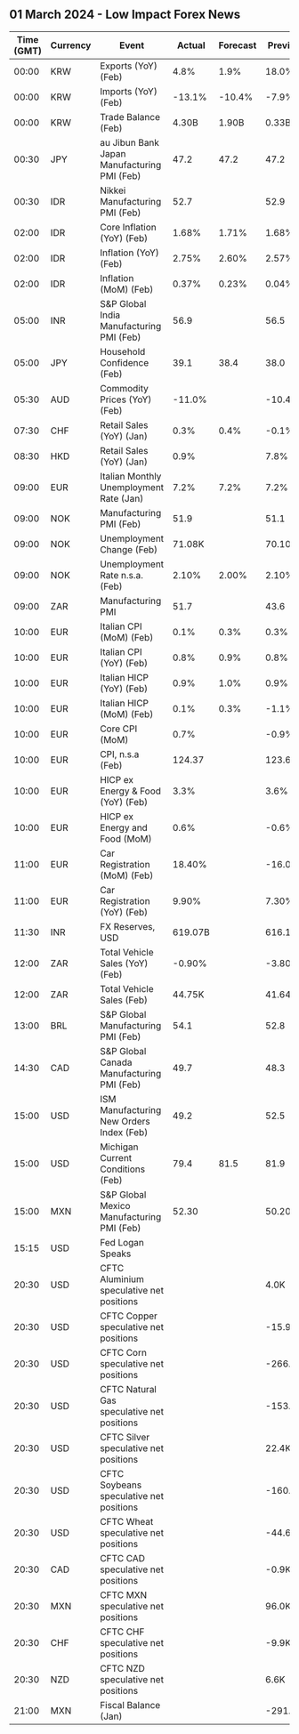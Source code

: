 ## 01 March 2024 - Low Impact Forex News

| Time (GMT) | Currency | Event | Actual | Forecast | Previous |
|------|----------|-------|--------|----------|----------|
| 00:00 | KRW | Exports (YoY) (Feb) | 4.8% | 1.9% | 18.0% |
| 00:00 | KRW | Imports (YoY) (Feb) | -13.1% | -10.4% | -7.9% |
| 00:00 | KRW | Trade Balance (Feb) | 4.30B | 1.90B | 0.33B |
| 00:30 | JPY | au Jibun Bank Japan Manufacturing PMI (Feb) | 47.2 | 47.2 | 47.2 |
| 00:30 | IDR | Nikkei Manufacturing PMI (Feb) | 52.7 |  | 52.9 |
| 02:00 | IDR | Core Inflation (YoY) (Feb) | 1.68% | 1.71% | 1.68% |
| 02:00 | IDR | Inflation (YoY) (Feb) | 2.75% | 2.60% | 2.57% |
| 02:00 | IDR | Inflation (MoM) (Feb) | 0.37% | 0.23% | 0.04% |
| 05:00 | INR | S&P Global India Manufacturing PMI (Feb) | 56.9 |  | 56.5 |
| 05:00 | JPY | Household Confidence (Feb) | 39.1 | 38.4 | 38.0 |
| 05:30 | AUD | Commodity Prices (YoY) (Feb) | -11.0% |  | -10.4% |
| 07:30 | CHF | Retail Sales (YoY) (Jan) | 0.3% | 0.4% | -0.1% |
| 08:30 | HKD | Retail Sales (YoY) (Jan) | 0.9% |  | 7.8% |
| 09:00 | EUR | Italian Monthly Unemployment Rate (Jan) | 7.2% | 7.2% | 7.2% |
| 09:00 | NOK | Manufacturing PMI (Feb) | 51.9 |  | 51.1 |
| 09:00 | NOK | Unemployment Change (Feb) | 71.08K |  | 70.10K |
| 09:00 | NOK | Unemployment Rate n.s.a. (Feb) | 2.10% | 2.00% | 2.10% |
| 09:00 | ZAR | Manufacturing PMI | 51.7 |  | 43.6 |
| 10:00 | EUR | Italian CPI (MoM) (Feb) | 0.1% | 0.3% | 0.3% |
| 10:00 | EUR | Italian CPI (YoY) (Feb) | 0.8% | 0.9% | 0.8% |
| 10:00 | EUR | Italian HICP (YoY) (Feb) | 0.9% | 1.0% | 0.9% |
| 10:00 | EUR | Italian HICP (MoM) (Feb) | 0.1% | 0.3% | -1.1% |
| 10:00 | EUR | Core CPI (MoM) | 0.7% |  | -0.9% |
| 10:00 | EUR | CPI, n.s.a (Feb) | 124.37 |  | 123.60 |
| 10:00 | EUR | HICP ex Energy & Food (YoY) (Feb) | 3.3% |  | 3.6% |
| 10:00 | EUR | HICP ex Energy and Food (MoM) | 0.6% |  | -0.6% |
| 11:00 | EUR | Car Registration (MoM) (Feb) | 18.40% |  | -16.00% |
| 11:00 | EUR | Car Registration (YoY) (Feb) | 9.90% |  | 7.30% |
| 11:30 | INR | FX Reserves, USD | 619.07B |  | 616.10B |
| 12:00 | ZAR | Total Vehicle Sales (YoY) (Feb) | -0.90% |  | -3.80% |
| 12:00 | ZAR | Total Vehicle Sales (Feb) | 44.75K |  | 41.64K |
| 13:00 | BRL | S&P Global Manufacturing PMI (Feb) | 54.1 |  | 52.8 |
| 14:30 | CAD | S&P Global Canada Manufacturing PMI (Feb) | 49.7 |  | 48.3 |
| 15:00 | USD | ISM Manufacturing New Orders Index (Feb) | 49.2 |  | 52.5 |
| 15:00 | USD | Michigan Current Conditions (Feb) | 79.4 | 81.5 | 81.9 |
| 15:00 | MXN | S&P Global Mexico Manufacturing PMI (Feb) | 52.30 |  | 50.20 |
| 15:15 | USD | Fed Logan Speaks |  |  |  |
| 20:30 | USD | CFTC Aluminium speculative net positions |  |  | 4.0K |
| 20:30 | USD | CFTC Copper speculative net positions |  |  | -15.9K |
| 20:30 | USD | CFTC Corn speculative net positions |  |  | -266.1K |
| 20:30 | USD | CFTC Natural Gas speculative net positions |  |  | -153.9K |
| 20:30 | USD | CFTC Silver speculative net positions |  |  | 22.4K |
| 20:30 | USD | CFTC Soybeans speculative net positions |  |  | -160.3K |
| 20:30 | USD | CFTC Wheat speculative net positions |  |  | -44.6K |
| 20:30 | CAD | CFTC CAD speculative net positions |  |  | -0.9K |
| 20:30 | MXN | CFTC MXN speculative net positions |  |  | 96.0K |
| 20:30 | CHF | CFTC CHF speculative net positions |  |  | -9.9K |
| 20:30 | NZD | CFTC NZD speculative net positions |  |  | 6.6K |
| 21:00 | MXN | Fiscal Balance (Jan) |  |  | -291.23B |
